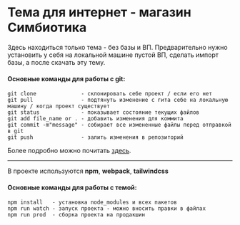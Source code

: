 # Тема для интернет - магазин Симбиотика
Здесь находиться только тема - без базы и ВП. Предварительно нужно установить у себя на локальной машине пустой ВП, сделать импорт базы, а после скачать эту тему.

#### Основные команды для работы с git:

```
git clone              - склонировать себе проект / если его нет
git pull               - подтянуть изменение с гита себе на локальную машину / когда проект существует
git status             - показывает состояние текущих файлов
git add file_name or . - добавить изменения для коммита 
git commit -m"message" - собирает все измененные файлы перед отправкой в git
git push               - залить изменения в репозиторий 
```
Более подробно можно почитать [здесь](https://skillbox.ru/media/code/osnovnye-komandy-dlya-raboty-s-git-i-github/).

___

В проекте используются **npm**, **webpack**, **tailwindcss**
#### Основные команды для работы с темой:
```
npm install   - установка node_modules и всех пакетов
npm run watch - запуск проекта - можно вносить правки в файлах
npm run prod  - сборка проекта на продакшин
```


